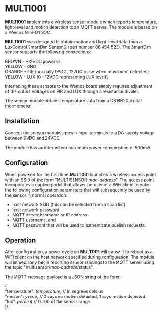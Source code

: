 # MULTI001
 
__MULTI001__ implements a wireless sensor module which reports
temperature, light-level and motion detection to an MQTT server.
The module is based on a Wemos Mini-D1 SOC.

__MULTI001__ was designed to obtain motion and light-level data from a
LuxControl SmartDim Sensor 2 (part number 86 454 523).
The SmartDim sensor supports the following connections:

BROWN  - +12VDC power-in\
YELLOW - GND\
ORANGE - PIR (normally 0VDC, 12VDC pulse when movement detected)\
YELLOW - LUX (0 - 12VDC representing LUX level)\
 
Interfacing these sensors to the Wemos board simply requires adjustment
of the output voltages on PIR and LUX through a resistance divider.

The sensor module obtains temperature data from a DS18B20 digital
thermometer.

## Installation

Connect the sensor module's power input terminals to a DC supply
voltage between 9VDC and 24VDC.

The module has an intermittent maximum power consumption of 500mW.

## Configuration

When powered for the first time __MULT001__ launches a wireless access
point with an SSID of the form "MULTISENSOR-*mac-address*".
The access point incorporates a captive portal that allows the user of
a WiFi client to enter the following configuration parameters that will
subsequently be used by the sensor in normal operation:

* host network SSID (this can be selected from a scan list)
* host network password
* MQTT server hostname or IP address
* MQTT username, and
* MQTT password that will be used to authenticate publish requests.


## Operation

After configuration, a power cycle on __MULT001__ will cause it to
reboot as a WiFi client on the host network specified during
configuration.
The module will immediately begin reporting sensor readings to the MQTT
server using the topic "multisensor/*mac-address*/status".

The MQTT message payload is a JSON string of the form:

{\
  "temperature": *temperature*, // in degrees celsius\
  "motion": *yesno*, // 0 says no motion detected, 1 says motion detected\
  "lux": *percent* // 0..100 of the sensor range\
}\
